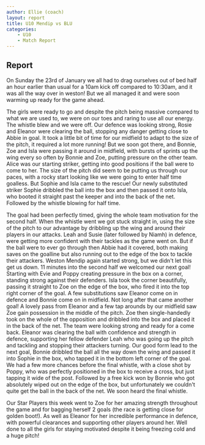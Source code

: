 ```yaml
---
author: Ellie (coach)
layout: report
title: U10 Mendip vs BLU
categories: 
    - U10
    - Match Report
---
```


## Report

On Sunday the 23rd of January we all had to drag ourselves out of bed half an hour earlier than usual for a 10am kick off compared to 10:30am, and it was all the way over in weston! But we all managed it and were soon warming up ready for the game ahead.

The girls were ready to go and despite the pitch being massive compared to what we are used to, we were on our toes and raring to use all our energy. The whistle blew and we were off. Our defence was looking strong, Rosie and Eleanor were clearing the ball, stopping any danger getting close to Abbie in goal. It took a little bit of time for our midfield to adapt to the size of the pitch, it required a lot more running! But we soon got there, and Bonnie, Zoe and Isla were passing it around in midfield, with bursts of sprints up the wing every so often by Bonnie and Zoe, putting pressure on the other team. Alice was our starting striker, getting into good positions if the ball were to come to her. The size of the pitch did seem to be putting us through our paces, with a rocky start looking like we were going to enter half time goalless. But Sophie and Isla came to the rescue! Our newly substituted striker Sophie dribbled the ball into the box and then passed it onto Isla, who booted it straight past the keeper and into the back of the net. Followed by the whistle blowing for half time.

The goal had been perfectly timed, giving the whole team motivation for the second half. When the whistle went we got stuck straight in, using the size of the pitch to our advantage by dribbling up the wing and around their players in our attacks. Leah and Susie (later followed by Niamh) in defence, were getting more confident with their tackles as the game went on. But if the ball were to ever go through then Abbie had it covered, both making saves on the goalline but also running out to the edge of the box to tackle their attackers. Weston Mendip again started strong, but we didn't let this get us down. 11 minutes into the second half we welcomed our next goal! Starting with Evie and Poppy creating pressure in the box on a corner, standing strong against their defenders. Isla took the corner beautifully, passing it straight to Zoe on the edge of the box, who fired it into the top right corner of the goal. A few substitutions saw Eleanor come on in defence and Bonnie come on in midfield. Not long after that came another goal! A lovely pass from Eleanor and a few tap arounds by our midfield saw Zoe gain possession in the middle of the pitch. Zoe then single-handedly took on the whole of the opposition and dribbled into the box and placed it in the back of the net. The team were looking strong and ready for a come back. Eleanor was clearing the ball with confidence and strength in defence, supporting her fellow defender Leah who was going up the pitch and tackling and stopping their attackers turning. Our good form lead to the next goal, Bonnie dribbled the ball all the way down the wing and passed it into Sophie in the box, who tapped it in the bottom left corner of the goal. We had a few more chances before the final whistle, with a close shot by Poppy, who was perfectly positioned in the box to receive a cross, but just tapping it wide of the post. Followed by a free kick won by Bonnie who got absolutely wiped out on the edge of the box, but unfortunately we couldn't quite get the ball in the back of the net. We soon heard the final whistle.

Our Star Players this week went to Zoe for her amazing strength throughout the game and for bagging herself 2 goals (the race is getting close for golden boot!). As well as Eleanor for her incredible performance in defence, with powerful clearances and supporting other players around her. Well done to all the girls for staying motivated despite it being freezing cold and a huge pitch!
